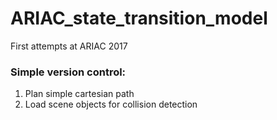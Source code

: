 # ARIAC_state_transition_model
First attempts at ARIAC 2017 

### Simple version control:  
1. Plan simple cartesian path  
2. Load scene objects for collision detection  
